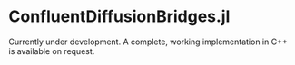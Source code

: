 # ConfluentDiffusionBridges.jl
Currently under development. A complete, working implementation in C++ is available on request.

